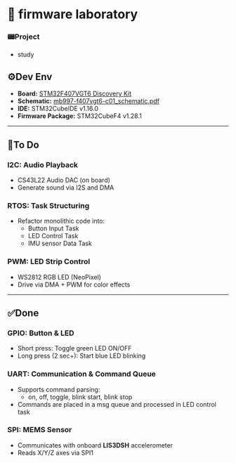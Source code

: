 # 🧪 firmware laboratory 

### 📟Project
- study

## ⚙️Dev Env
- **Board:** [STM32F407VGT6 Discovery Kit](https://www.st.com/en/evaluation-tools/stm32f4discovery.html)
- **Schematic:** [mb997-f407vgt6-c01_schematic.pdf](https://github.com/user-attachments/files/19399237/mb997-f407vgt6-c01_schematic.pdf)
- **IDE:** STM32CubeIDE v1.16.0  
- **Firmware Package:** STM32CubeF4 v1.28.1

---

## 🌈To Do
### I2C: Audio Playback
- CS43L22 Audio DAC (on board)
- Generate sound via I2S and DMA

### RTOS: Task Structuring
- Refactor monolithic code into:
  - Button Input Task
  - LED Control Task
  - IMU sensor Data Task


### PWM: LED Strip Control
- WS2812 RGB LED (NeoPixel)
- Drive via DMA + PWM for color effects

---

## ✅Done

### GPIO: Button & LED
- Short press: Toggle green LED ON/OFF  
- Long press (2 sec+): Start blue LED blinking 

### UART: Communication & Command Queue
- Supports command parsing:
  - on, off, toggle, blink start, blink stop
- Commands are placed in a msg queue and processed in LED control task

### SPI: MEMS Sensor
- Communicates with onboard **LIS3DSH** accelerometer
- Reads X/Y/Z axes via SPI1
